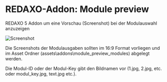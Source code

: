 # REDAXO-Addon: Module preview

REDAXO 5 Addon um eine Vorschau (Screenshot) bei der Modulauswahl anzuzeigen

![Screenshot](https://raw.githubusercontent.com/eaCe/module_preview/assets/screenshot.jpg)

Die Screenshots der Modulausgaben sollten im 16:9 Format vorliegen und im Asset Ordner (assets\addons\module_preview_modules) abgelegt werden.

Die Modul-ID oder der Modul-Key gibt den Bildnamen vor (1.jpg, 2.jpg, etc. oder modul_key.jpg, text.jpg etc.).
